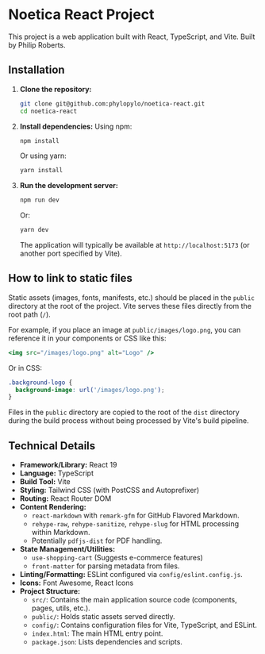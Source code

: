 # Noetica React Project

This project is a web application built with React, TypeScript, and Vite. Built by Philip Roberts.

## Installation

1.  **Clone the repository:**
    ```bash
    git clone git@github.com:phylopylo/noetica-react.git
    cd noetica-react
    ```

2.  **Install dependencies:**
    Using npm:
    ```bash
    npm install
    ```
    Or using yarn:
    ```bash
    yarn install
    ```

3.  **Run the development server:**
    ```bash
    npm run dev
    ```
    Or:
    ```bash
    yarn dev
    ```
    The application will typically be available at `http://localhost:5173` (or another port specified by Vite).

## How to link to static files

Static assets (images, fonts, manifests, etc.) should be placed in the `public` directory at the root of the project. Vite serves these files directly from the root path (`/`).

For example, if you place an image at `public/images/logo.png`, you can reference it in your components or CSS like this:

```jsx
<img src="/images/logo.png" alt="Logo" />
```

Or in CSS:

```css
.background-logo {
  background-image: url('/images/logo.png');
}
```

Files in the `public` directory are copied to the root of the `dist` directory during the build process without being processed by Vite's build pipeline.

## Technical Details

*   **Framework/Library:** React 19
*   **Language:** TypeScript
*   **Build Tool:** Vite
*   **Styling:** Tailwind CSS (with PostCSS and Autoprefixer)
*   **Routing:** React Router DOM
*   **Content Rendering:**
    *   `react-markdown` with `remark-gfm` for GitHub Flavored Markdown.
    *   `rehype-raw`, `rehype-sanitize`, `rehype-slug` for HTML processing within Markdown.
    *   Potentially `pdfjs-dist` for PDF handling.
*   **State Management/Utilities:**
    *   `use-shopping-cart` (Suggests e-commerce features)
    *   `front-matter` for parsing metadata from files.
*   **Linting/Formatting:** ESLint configured via `config/eslint.config.js`.
*   **Icons:** Font Awesome, React Icons
*   **Project Structure:**
    *   `src/`: Contains the main application source code (components, pages, utils, etc.).
    *   `public/`: Holds static assets served directly.
    *   `config/`: Contains configuration files for Vite, TypeScript, and ESLint.
    *   `index.html`: The main HTML entry point.
    *   `package.json`: Lists dependencies and scripts.

